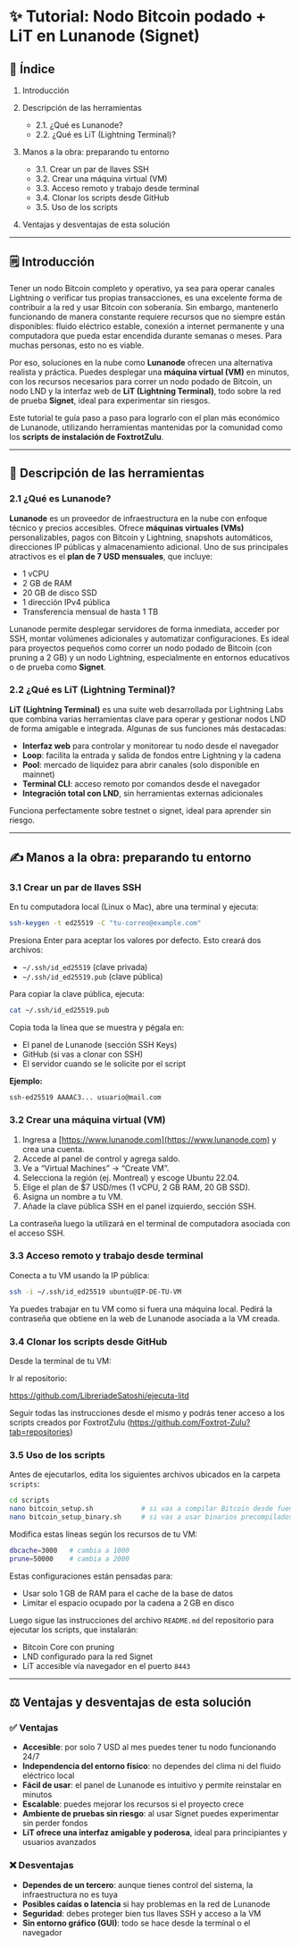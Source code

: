 # ✨ Tutorial: Nodo Bitcoin podado + LiT en Lunanode (Signet)

## 🧠 Índice

1. Introducción
2. Descripción de las herramientas

   * 2.1. ¿Qué es Lunanode?
   * 2.2. ¿Qué es LiT (Lightning Terminal)?
3. Manos a la obra: preparando tu entorno

   * 3.1. Crear un par de llaves SSH
   * 3.2. Crear una máquina virtual (VM)
   * 3.3. Acceso remoto y trabajo desde terminal
   * 3.4. Clonar los scripts desde GitHub
   * 3.5. Uso de los scripts
4. Ventajas y desventajas de esta solución

---

## 🗒️ Introducción

Tener un nodo Bitcoin completo y operativo, ya sea para operar canales Lightning o verificar tus propias transacciones, es una excelente forma de contribuir a la red y usar Bitcoin con soberanía. Sin embargo, mantenerlo funcionando de manera constante requiere recursos que no siempre están disponibles: fluido eléctrico estable, conexión a internet permanente y una computadora que pueda estar encendida durante semanas o meses. Para muchas personas, esto no es viable.

Por eso, soluciones en la nube como **Lunanode** ofrecen una alternativa realista y práctica. Puedes desplegar una **máquina virtual (VM)** en minutos, con los recursos necesarios para correr un nodo podado de Bitcoin, un nodo LND y la interfaz web de **LiT (Lightning Terminal)**, todo sobre la red de prueba **Signet**, ideal para experimentar sin riesgos.

Este tutorial te guía paso a paso para lograrlo con el plan más económico de Lunanode, utilizando herramientas mantenidas por la comunidad como los **scripts de instalación de FoxtrotZulu**.

---

## 🔧 Descripción de las herramientas

### 2.1 ¿Qué es Lunanode?

**Lunanode** es un proveedor de infraestructura en la nube con enfoque técnico y precios accesibles. Ofrece **máquinas virtuales (VMs)** personalizables, pagos con Bitcoin y Lightning, snapshots automáticos, direcciones IP públicas y almacenamiento adicional. Uno de sus principales atractivos es el **plan de 7 USD mensuales**, que incluye:

* 1 vCPU
* 2 GB de RAM
* 20 GB de disco SSD
* 1 dirección IPv4 pública
* Transferencia mensual de hasta 1 TB

Lunanode permite desplegar servidores de forma inmediata, acceder por SSH, montar volúmenes adicionales y automatizar configuraciones. Es ideal para proyectos pequeños como correr un nodo podado de Bitcoin (con pruning a 2 GB) y un nodo Lightning, especialmente en entornos educativos o de prueba como **Signet**.

### 2.2 ¿Qué es LiT (Lightning Terminal)?

**LiT (Lightning Terminal)** es una suite web desarrollada por Lightning Labs que combina varias herramientas clave para operar y gestionar nodos LND de forma amigable e integrada. Algunas de sus funciones más destacadas:

* **Interfaz web** para controlar y monitorear tu nodo desde el navegador
* **Loop**: facilita la entrada y salida de fondos entre Lightning y la cadena
* **Pool**: mercado de liquidez para abrir canales (solo disponible en mainnet)
* **Terminal CLI**: acceso remoto por comandos desde el navegador
* **Integración total con LND**, sin herramientas externas adicionales

Funciona perfectamente sobre testnet o signet, ideal para aprender sin riesgo.

---

## ✍️ Manos a la obra: preparando tu entorno

### 3.1 Crear un par de llaves SSH

En tu computadora local (Linux o Mac), abre una terminal y ejecuta:

```bash
ssh-keygen -t ed25519 -C "tu-correo@example.com"
```

Presiona Enter para aceptar los valores por defecto. Esto creará dos archivos:

* `~/.ssh/id_ed25519` (clave privada)
* `~/.ssh/id_ed25519.pub` (clave pública)

Para copiar la clave pública, ejecuta:

```bash
cat ~/.ssh/id_ed25519.pub
```

Copia toda la línea que se muestra y pégala en:

* El panel de Lunanode (sección SSH Keys)
* GitHub (si vas a clonar con SSH)
* El servidor cuando se le solicite por el script 

**Ejemplo:**

```
ssh-ed25519 AAAAC3... usuario@mail.com
```

### 3.2 Crear una máquina virtual (VM)

1. Ingresa a [https://www.lunanode.com](https://www.lunanode.com) y crea una cuenta.
2. Accede al panel de control y agrega saldo.
3. Ve a “Virtual Machines” → “Create VM”.
4. Selecciona la región (ej. Montreal) y escoge Ubuntu 22.04.
5. Elige el plan de \$7 USD/mes (1 vCPU, 2 GB RAM, 20 GB SSD).
6. Asigna un nombre a tu VM.
7. Añade la clave pública SSH en el panel izquierdo, sección SSH.

La contraseña luego la utilizará en el terminal de computadora asociada con el acceso SSH.

### 3.3 Acceso remoto y trabajo desde terminal

Conecta a tu VM usando la IP pública:

```bash
ssh -i ~/.ssh/id_ed25519 ubuntu@IP-DE-TU-VM
```

Ya puedes trabajar en tu VM como si fuera una máquina local. Pedirá la contraseña que obtiene en la web de Lunanode asociada a la VM creada.

### 3.4 Clonar los scripts desde GitHub

Desde la terminal de tu VM:

Ir al repositorio:

https://github.com/LibreriadeSatoshi/ejecuta-litd

Seguir todas las instrucciones desde el mismo y podrás tener acceso a los scripts creados por FoxtrotZulu
 (https://github.com/Foxtrot-Zulu?tab=repositories)

### 3.5 Uso de los scripts

Antes de ejecutarlos, edita los siguientes archivos ubicados en la carpeta `scripts`:

```bash
cd scripts
nano bitcoin_setup.sh            # si vas a compilar Bitcoin desde fuente
nano bitcoin_setup_binary.sh     # si vas a usar binarios precompilados
```

Modifica estas líneas según los recursos de tu VM:

```bash
dbcache=3000   # cambia a 1000
prune=50000    # cambia a 2000
```

Estas configuraciones están pensadas para:

* Usar solo 1 GB de RAM para el cache de la base de datos
* Limitar el espacio ocupado por la cadena a 2 GB en disco

Luego sigue las instrucciones del archivo `README.md` del repositorio para ejecutar los scripts, que instalarán:

* Bitcoin Core con pruning
* LND configurado para la red Signet
* LiT accesible vía navegador en el puerto `8443`

---

## ⚖️ Ventajas y desventajas de esta solución

### ✅ Ventajas

* **Accesible**: por solo 7 USD al mes puedes tener tu nodo funcionando 24/7
* **Independencia del entorno físico**: no dependes del clima ni del fluido eléctrico local
* **Fácil de usar**: el panel de Lunanode es intuitivo y permite reinstalar en minutos
* **Escalable**: puedes mejorar los recursos si el proyecto crece
* **Ambiente de pruebas sin riesgo**: al usar Signet puedes experimentar sin perder fondos
* **LiT ofrece una interfaz amigable y poderosa**, ideal para principiantes y usuarios avanzados

### ❌ Desventajas

* **Dependes de un tercero**: aunque tienes control del sistema, la infraestructura no es tuya
* **Posibles caídas o latencia** si hay problemas en la red de Lunanode
* **Seguridad**: debes proteger bien tus llaves SSH y acceso a la VM
* **Sin entorno gráfico (GUI)**: todo se hace desde la terminal o el navegador
